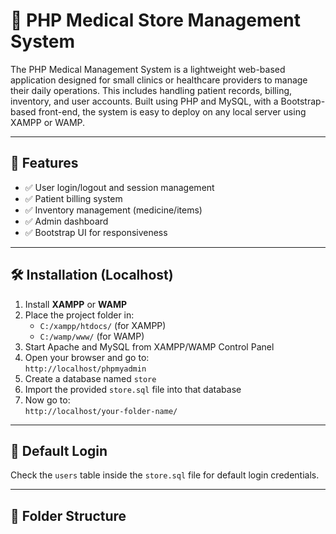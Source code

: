 # 🏥 PHP Medical Store Management System

The PHP Medical Management System is a lightweight web-based application designed for small clinics or healthcare providers to manage their daily operations. This includes handling patient records, billing, inventory, and user accounts. Built using PHP and MySQL, with a Bootstrap-based front-end, the system is easy to deploy on any local server using XAMPP or WAMP.

---

## 🚀 Features

- ✅ User login/logout and session management
- ✅ Patient billing system
- ✅ Inventory management (medicine/items)
- ✅ Admin dashboard
- ✅ Bootstrap UI for responsiveness

---

## 🛠️ Installation (Localhost)

1. Install **XAMPP** or **WAMP**
2. Place the project folder in:
   - `C:/xampp/htdocs/` (for XAMPP)
   - `C:/wamp/www/` (for WAMP)
3. Start Apache and MySQL from XAMPP/WAMP Control Panel
4. Open your browser and go to:  
   `http://localhost/phpmyadmin`
5. Create a database named `store`
6. Import the provided `store.sql` file into that database
7. Now go to:  
   `http://localhost/your-folder-name/`

---

## 🔐 Default Login

Check the `users` table inside the `store.sql` file for default login credentials.

---

## 📂 Folder Structure
